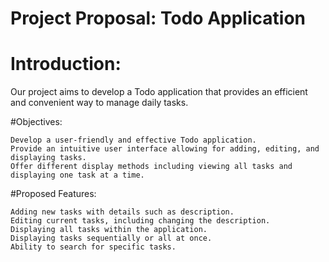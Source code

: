 # Project Proposal: Todo Application

# Introduction:
Our project aims to develop a Todo application that provides an efficient and convenient way to manage daily tasks.

#Objectives:

    Develop a user-friendly and effective Todo application.
    Provide an intuitive user interface allowing for adding, editing, and displaying tasks.
    Offer different display methods including viewing all tasks and displaying one task at a time.

#Proposed Features:

    Adding new tasks with details such as description.
    Editing current tasks, including changing the description.
    Displaying all tasks within the application.
    Displaying tasks sequentially or all at once.
    Ability to search for specific tasks.

